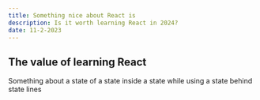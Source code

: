 ```yaml
---
title: Something nice about React is
description: Is it worth learning React in 2024?
date: 11-2-2023
---
```

## The value of learning React

Something about a state of a state inside a state while using a state behind state lines